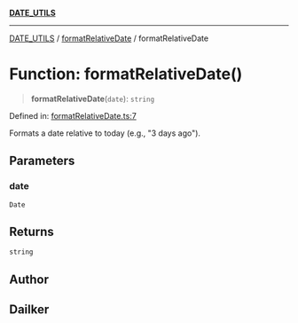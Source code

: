 [**DATE_UTILS**](../../README.md)

***

[DATE_UTILS](../../README.md) / [formatRelativeDate](../README.md) / formatRelativeDate

# Function: formatRelativeDate()

> **formatRelativeDate**(`date`): `string`

Defined in: [formatRelativeDate.ts:7](https://github.com/dailker/everyutil/blob/54be0bab567ca8e189c5982902c59f3b7981d51d/src/date/formatRelativeDate.ts#L7)

Formats a date relative to today (e.g., "3 days ago").

## Parameters

### date

`Date`

## Returns

`string`

## Author

## Dailker
